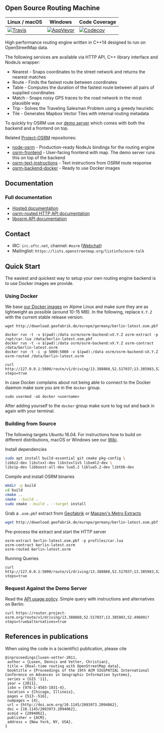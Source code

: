 ## Open Source Routing Machine

| Linux / macOS | Windows | Code Coverage |
| ------------- | ------- | ------------- |
| [![Travis](https://travis-ci.org/Project-OSRM/osrm-backend.png?branch=master)](https://travis-ci.org/Project-OSRM/osrm-backend) | [![AppVeyor](https://ci.appveyor.com/api/projects/status/4iuo3s9gxprmcjjh)](https://ci.appveyor.com/project/DennisOSRM/osrm-backend) | [![Codecov](https://codecov.io/gh/Project-OSRM/osrm-backend/branch/master/graph/badge.svg)](https://codecov.io/gh/Project-OSRM/osrm-backend) |

High performance routing engine written in C++14 designed to run on OpenStreetMap data.

The following services are available via HTTP API, C++ library interface and NodeJs wrapper:
- Nearest - Snaps coordinates to the street network and returns the nearest matches
- Route - Finds the fastest route between coordinates
- Table - Computes the duration of the fastest route between all pairs of supplied coordinates
- Match - Snaps noisy GPS traces to the road network in the most plausible way
- Trip - Solves the Traveling Salesman Problem using a greedy heuristic
- Tile - Generates Mapbox Vector Tiles with internal routing metadata

To quickly try OSRM use our [demo server](http://map.project-osrm.org) which comes with both the backend and a frontend on top.

Related [Project-OSRM](https://github.com/Project-OSRM) repositories:
- [node-osrm](https://github.com/Project-OSRM/node-osrm) - Production-ready NodeJs bindings for the routing engine
- [osrm-frontend](https://github.com/Project-OSRM/osrm-frontend) - User-facing frontend with map. The demo server runs this on top of the backend
- [osrm-text-instructions](https://github.com/Project-OSRM/osrm-text-instructions) - Text instructions from OSRM route response
- [osrm-backend-docker](https://hub.docker.com/r/osrm/osrm-backend/) - Ready to use Docker images

## Documentation

### Full documentation

- [Hosted documentation](http://project-osrm.org)
- [osrm-routed HTTP API documentation](docs/http.md)
- [libosrm API documentation](docs/libosrm.md)

## Contact

- IRC: `irc.oftc.net`, channel: `#osrm` ([Webchat](https://webchat.oftc.net))
- Mailinglist: `https://lists.openstreetmap.org/listinfo/osrm-talk`

## Quick Start

The easiest and quickest way to setup your own routing engine backend is to use Docker images we provide.

### Using Docker

We base [our Docker images](https://hub.docker.com/r/osrm/osrm-backend/) on Alpine Linux and make sure they are as lightweight as possible (around 10-15 MB).
In the following, replace `X.Y.Z` with the current stable release version.

```
wget http://download.geofabrik.de/europe/germany/berlin-latest.osm.pbf

docker run -t -v $(pwd):/data osrm/osrm-backend:vX.Y.Z osrm-extract -p /opt/car.lua /data/berlin-latest.osm.pbf
docker run -t -v $(pwd):/data osrm/osrm-backend:vX.Y.Z osrm-contract /data/berlin-latest.osrm
docker run -t -i -p 5000:5000 -v $(pwd):/data osrm/osrm-backend:vX.Y.Z osrm-routed /data/berlin-latest.osrm

curl http://127.0.0.1:5000/route/v1/driving/13.388860,52.517037;13.385983,52.496891?steps=true
```

In case Docker complains about not being able to connect to the Docker daemon make sure you are in the `docker` group.

```
sudo usermod -aG docker <username>
```

After adding yourself to the `docker` group make sure to log out and back in again with your terminal.


### Building from Source

The following targets Ubuntu 16.04.
For instructions how to build on different distributions, macOS or Windows see our [Wiki](https://github.com/Project-OSRM/osrm-backend/wiki).

Install dependencies

```bash
sudo apt install build-essential git cmake pkg-config \
libbz2-dev libstxxl-dev libstxxl1v5 libxml2-dev \
libzip-dev libboost-all-dev lua5.2 liblua5.2-dev libtbb-dev
```

Compile and install OSRM binaries

```bash
mkdir -p build
cd build
cmake ..
cmake --build .
sudo cmake --build . --target install
```

Grab a `.osm.pbf` extract from [Geofabrik](http://download.geofabrik.de/index.html) or [Mapzen's Metro Extracts](https://mapzen.com/data/metro-extracts/)

```bash
wget http://download.geofabrik.de/europe/germany/berlin-latest.osm.pbf
```

Pre-process the extract and start the HTTP server

```
osrm-extract berlin-latest.osm.pbf -p profiles/car.lua
osrm-contract berlin-latest.osrm
osrm-routed berlin-latest.osrm
```

Running Queries

```
curl http://127.0.0.1:5000/route/v1/driving/13.388860,52.517037;13.385983,52.496891?steps=true
```

### Request Against the Demo Server

Read the [API usage policy](https://github.com/Project-OSRM/osrm-backend/wiki/Api-usage-policy).
Simple query with instructions and alternatives on Berlin:

```
curl https://router.project-osrm.org/route/v1/driving/13.388860,52.517037;13.385983,52.496891?steps=true&alternatives=true
```

## References in publications

When using the code in a (scientific) publication, please cite

```
@inproceedings{luxen-vetter-2011,
 author = {Luxen, Dennis and Vetter, Christian},
 title = {Real-time routing with OpenStreetMap data},
 booktitle = {Proceedings of the 19th ACM SIGSPATIAL International Conference on Advances in Geographic Information Systems},
 series = {GIS '11},
 year = {2011},
 isbn = {978-1-4503-1031-4},
 location = {Chicago, Illinois},
 pages = {513--516},
 numpages = {4},
 url = {http://doi.acm.org/10.1145/2093973.2094062},
 doi = {10.1145/2093973.2094062},
 acmid = {2094062},
 publisher = {ACM},
 address = {New York, NY, USA},
}
```
